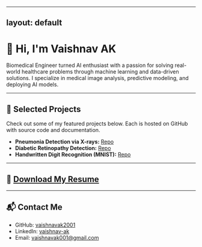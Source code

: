 
---
layout: default
---

# 👋 Hi, I'm Vaishnav AK

Biomedical Engineer turned AI enthusiast with a passion for solving real-world healthcare problems through machine learning and data-driven solutions. I specialize in medical image analysis, predictive modeling, and deploying AI models.

---

## 📁 Selected Projects

Check out some of my featured projects below. Each is hosted on GitHub with source code and documentation.

- **Pneumonia Detection via X-rays:** [Repo](https://github.com/vaishnavak2001/pneumonia-detection)
- **Diabetic Retinopathy Detection:** [Repo](https://github.com/vaishnavak2001/diabetic-retinopathy-detection)
- **Handwritten Digit Recognition (MNIST):** [Repo](https://github.com/vaishnavak2001/handwritten-digit-recognition)

---

## 📄 [Download My Resume](assets/Vaishnav_Ak_Resume.pdf)

---

## 📬 Contact Me

- GitHub: [vaishnavak2001](https://github.com/vaishnavak2001)
- LinkedIn: [vaishnav-ak](https://linkedin.com/in/vaishnav-ak)
- Email: vaishnavak001@gmail.com

